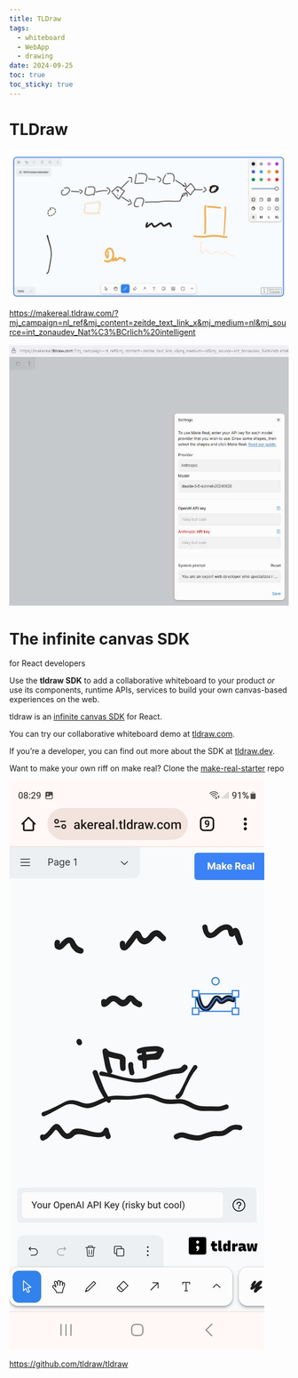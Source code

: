 ```yaml
---
title: TLDraw
tags:
  - whiteboard
  - WebApp
  - drawing
date: 2024-09-25
toc: true
toc_sticky: true
---
```


# TLDraw

![](../_asset/2024-04-25-tldraw_image_1.jpeg)


https://makereal.tldraw.com/?mj_campaign=nl_ref&mj_content=zeitde_text_link_x&mj_medium=nl&mj_source=int_zonaudev_Nat%C3%BCrlich%20intelligent

![](../_asset/2024-04-25-tldraw_image_2.jpeg)


# The infinite canvas SDK  
for React developers

Use the **tldraw SDK** to add a collaborative whiteboard to your product _or_ use its components, runtime APIs, services to build your own canvas-based experiences on the web.

tldraw is an [infinite canvas SDK](https://tldraw.dev/) for React. 

You can try our collaborative whiteboard demo at [tldraw.com](https://www.tldraw.com/).

If you’re a developer, you can find out more about the SDK at [tldraw.dev](https://tldraw.dev/).

Want to make your own riff on make real? Clone the [make-real-starter](https://github.com/tldraw/make-real-starter) repo


![](../_asset/2024-04-25-tldraw_image_3.jpg)

<https://github.com/tldraw/tldraw>

